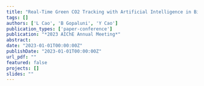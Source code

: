 ```yaml
---
title: "Real-Time Green CO2 Tracking with Artificial Intelligence in Biomass Co-Processing"
tags: []
authors: ['L Cao', 'B Gopaluni', 'Y Cao']
publication_types: ['paper-conference']
publication: "*2023 AIChE Annual Meeting*"
abstract: 
date: "2023-01-01T00:00:00Z"
publishDate: "2023-01-01T00:00:00Z"
url_pdf: ""
featured: false
projects: []
slides: ""
---
```

